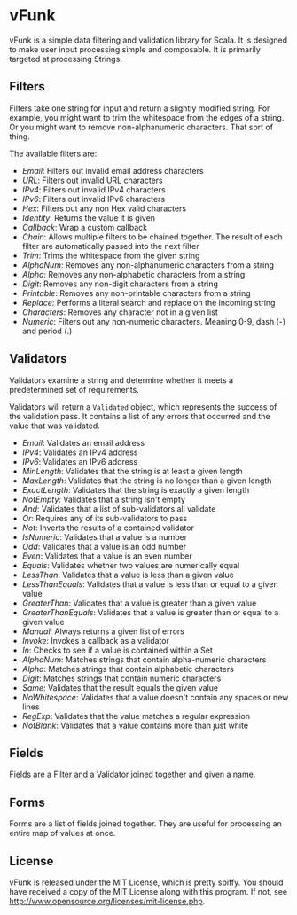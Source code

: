 vFunk
=====

vFunk is a simple data filtering and validation library for Scala. It is
designed to make user input processing simple and composable. It is primarily
targeted at processing Strings.

Filters
-------

Filters take one string for input and return a slightly modified string. For
example, you might want to trim the whitespace from the edges of a string. Or
you might want to remove non-alphanumeric characters. That sort of thing.

The available filters are:

* _Email_: Filters out invalid email address characters
* _URL_: Filters out invalid URL characters
* _IPv4_: Filters out invalid IPv4 characters
* _IPv6_: Filters out invalid IPv6 characters
* _Hex_: Filters out any non Hex valid characters
* _Identity_: Returns the value it is given
* _Callback_: Wrap a custom callback
* _Chain_: Allows multiple filters to be chained together. The result of each
  filter are automatically passed into the next filter
* _Trim_: Trims the whitespace from the given string
* _AlphaNum_: Removes any non-alphanumeric characters from a string
* _Alpha_: Removes any non-alphabetic characters from a string
* _Digit_: Removes any non-digit characters from a string
* _Printable_: Removes any non-printable characters from a string
* _Replace_: Performs a literal search and replace on the incoming string
* _Characters_: Removes any character not in a given list
* _Numeric_: Filters out any non-numeric characters. Meaning 0-9, dash (-)
  and period (.)

Validators
----------

Validators examine a string and determine whether it meets a predetermined set
of requirements.

Validators will return a `Validated` object, which represents the success of
the validation pass. It contains a list of any errors that occurred and the
value that was validated.

* _Email_: Validates an email address
* _IPv4_: Validates an IPv4 address
* _IPv6_: Validates an IPv6 address
* _MinLength_: Validates that the string is at least a given length
* _MaxLength_: Validates that the string is no longer than a given length
* _ExactLength_: Validates that the string is exactly a given length
* _NotEmpty_: Validates that a string isn't empty
* _And_: Validates that a list of sub-validators all validate
* _Or_: Requires any of its sub-validators to pass
* _Not_: Inverts the results of a contained validator
* _IsNumeric_: Validates that a value is a number
* _Odd_: Validates that a value is an odd number
* _Even_: Validates that a value is an even number
* _Equals_: Validates whether two values are numerically equal
* _LessThan_: Validates that a value is less than a given value
* _LessThanEquals_: Validates that a value is less than or equal to a given
  value
* _GreaterThan_: Validates that a value is greater than a given value
* _GreaterThanEquals_: Validates that a value is greater than or equal to a
  given value
* _Manual_: Always returns a given list of errors
* _Invoke_: Invokes a callback as a validator
* _In_: Checks to see if a value is contained within a Set
* _AlphaNum_: Matches strings that contain alpha-numeric characters
* _Alpha_: Matches strings that contain alphabetic characters
* _Digit_: Matches strings that contain numeric characters
* _Same_: Validates that the result equals the given value
* _NoWhitespace_: Validates that a value doesn't contain any spaces or new lines
* _RegExp_: Validates that the value matches a regular expression
* _NotBlank_: Validates that a value contains more than just white

Fields
------

Fields are a Filter and a Validator joined together and given a name.

Forms
-----

Forms are a list of fields joined together. They are useful for processing an
entire map of values at once.

License
-------

vFunk is released under the MIT License, which is pretty spiffy. You should
have received a copy of the MIT License along with this program. If not, see
<http://www.opensource.org/licenses/mit-license.php>.

